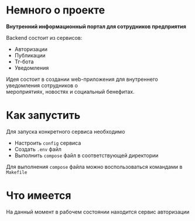 # Немного о проекте
**Внутренний информационный портал для сотрудников предприятия**

Backend состоит из сервисов:  
- Авторизации
- Публикации
- Тг-бота
- Уведомления

Идея состоит в создании web-приложения для внутреннего уведомления сотрудников о  
мероприятиях, новостях и социальный бенефитах. 

# Как запустить
Для запуска конкретного сервиса необходимо  
- Настроить `config` сервиса
- Создать `.env` файл
- Выполнить `compose` файл в соответствующей директории

Для выполнения `compose` файла можно воспользоваться командами в `Makefile`

# Что имеется
На данный момент в рабочем состоянии находится сервис авторизации
